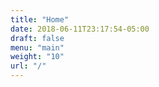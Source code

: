 ```yaml
---
title: "Home"
date: 2018-06-11T23:17:54-05:00
draft: false
menu: "main"
weight: "10"
url: "/"
---
```

